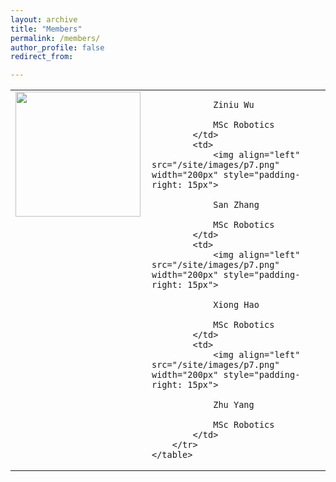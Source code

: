 ```yaml
---
layout: archive
title: "Members"
permalink: /members/
author_profile: false
redirect_from:

---
```


<html>
    <table style="margin-left: auto; margin-right: auto;">
        <tr>
            <td>
                <img align="left" src="/site/images/p7.png" width="200px" style="padding-right: 15px">

                Ziniu Wu

                MSc Robotics
            </td>
            <td>
                <img align="left" src="/site/images/p7.png" width="200px" style="padding-right: 15px">

                San Zhang

                MSc Robotics
            </td>
            <td>
                <img align="left" src="/site/images/p7.png" width="200px" style="padding-right: 15px">

                Xiong Hao

                MSc Robotics
            </td>
            <td>
                <img align="left" src="/site/images/p7.png" width="200px" style="padding-right: 15px">

                Zhu Yang

                MSc Robotics
            </td>
        </tr>
    </table>
</html>
